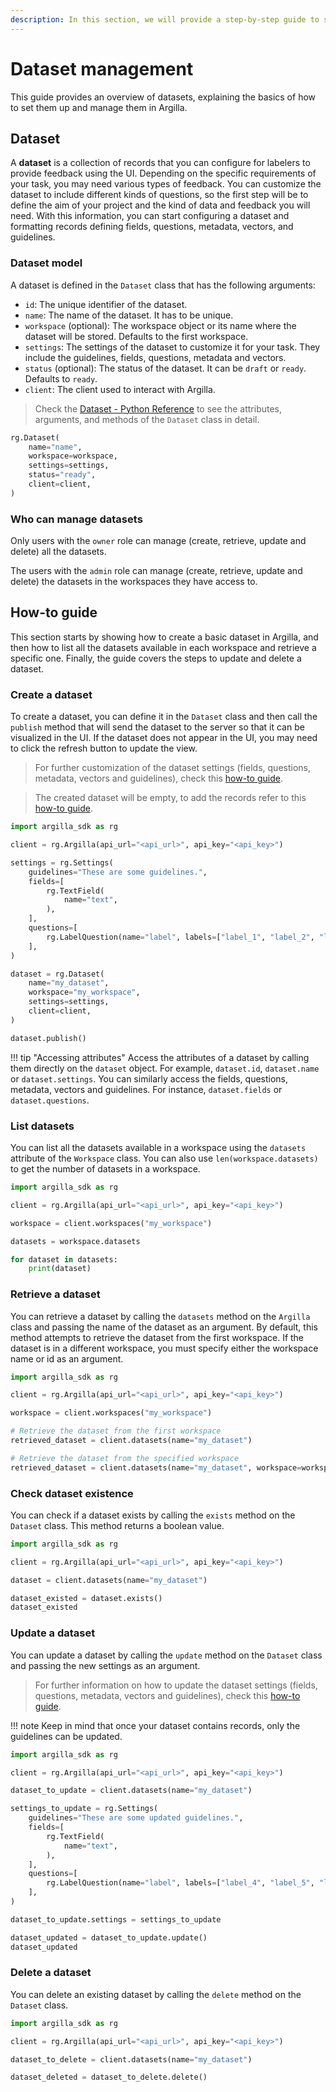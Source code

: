 ```yaml
---
description: In this section, we will provide a step-by-step guide to show how to manage datasets.
---
```


# Dataset management

This guide provides an overview of datasets, explaining the basics of how to set them up and manage them in Argilla.

## Dataset

A **dataset** is a collection of records that you can configure for labelers to provide feedback using the UI. Depending on the specific requirements of your task, you may need various types of feedback. You can customize the dataset to include different kinds of questions, so the first step will be to define the aim of your project and the kind of data and feedback you will need. With this information, you can start configuring a dataset and formatting records defining fields, questions, metadata, vectors, and guidelines.

### Dataset model

A dataset is defined in the `Dataset` class that has the following arguments:

* `id`: The unique identifier of the dataset.
* `name`: The name of the dataset. It has to be unique.
* `workspace` (optional): The workspace object or its name where the dataset will be stored. Defaults to the first workspace.
* `settings`: The settings of the dataset to customize it for your task. They include the guidelines, fields, questions, metadata and vectors.
* `status` (optional): The status of the dataset. It can be `draft` or `ready`. Defaults to `ready`.
* `client`: The client used to interact with Argilla.

> Check the [Dataset - Python Reference](../../reference/argilla_sdk/datasets/dataset.md) to see the attributes, arguments, and methods of the `Dataset` class in detail.

```python
rg.Dataset(
    name="name",
    workspace=workspace,
    settings=settings,
    status="ready",
    client=client,
)
```

### Who can manage datasets

Only users with the `owner` role can manage (create, retrieve, update and delete) all the datasets.

The users with the `admin` role can manage (create, retrieve, update and delete) the datasets in the workspaces they have access to.

## How-to guide

This section starts by showing how to create a basic dataset in Argilla, and then how to list all the datasets available in each workspace and retrieve a specific one. Finally, the guide covers the steps to update and delete a dataset.

### Create a dataset

To create a dataset, you can define it in the `Dataset` class and then call the `publish` method that will send the dataset to the server so that it can be visualized in the UI. If the dataset does not appear in the UI, you may need to click the refresh button to update the view.

> For further customization of the dataset settings (fields, questions, metadata, vectors and guidelines), check this [how-to guide](settings.md). 

> The created dataset will be empty, to add the records refer to this [how-to guide](../record/index.md).

```python
import argilla_sdk as rg

client = rg.Argilla(api_url="<api_url>", api_key="<api_key>")

settings = rg.Settings(
    guidelines="These are some guidelines.",
    fields=[
        rg.TextField(
            name="text",
        ),
    ],
    questions=[
        rg.LabelQuestion(name="label", labels=["label_1", "label_2", "label_3"]),
    ],
)

dataset = rg.Dataset(
    name="my_dataset",
    workspace="my_workspace",
    settings=settings,
    client=client,
)

dataset.publish()
```
!!! tip "Accessing attributes"
    Access the attributes of a dataset by calling them directly on the `dataset` object. For example, `dataset.id`, `dataset.name` or `dataset.settings`. You can similarly access the fields, questions, metadata, vectors and guidelines. For instance, `dataset.fields` or `dataset.questions`.

### List datasets

You can list all the datasets available in a workspace using the `datasets` attribute of the `Workspace` class. You can also use `len(workspace.datasets)` to get the number of datasets in a workspace.

```python
import argilla_sdk as rg

client = rg.Argilla(api_url="<api_url>", api_key="<api_key>")

workspace = client.workspaces("my_workspace")

datasets = workspace.datasets

for dataset in datasets:
    print(dataset)
```

### Retrieve a dataset

You can retrieve a dataset by calling the `datasets` method on the `Argilla` class and passing the name of the dataset as an argument. By default, this method attempts to retrieve the dataset from the first workspace. If the dataset is in a different workspace, you must specify either the workspace name or id as an argument.

```python
import argilla_sdk as rg

client = rg.Argilla(api_url="<api_url>", api_key="<api_key>")

workspace = client.workspaces("my_workspace")

# Retrieve the dataset from the first workspace
retrieved_dataset = client.datasets(name="my_dataset")

# Retrieve the dataset from the specified workspace
retrieved_dataset = client.datasets(name="my_dataset", workspace=workspace)

```

### Check dataset existence

You can check if a dataset exists by calling the `exists` method on the `Dataset` class. This method returns a boolean value.

```python
import argilla_sdk as rg

client = rg.Argilla(api_url="<api_url>", api_key="<api_key>")

dataset = client.datasets(name="my_dataset")

dataset_existed = dataset.exists()
dataset_existed
```

### Update a dataset

You can update a dataset by calling the `update` method on the `Dataset` class and passing the new settings as an argument.

> For further information on how to update the dataset settings (fields, questions, metadata, vectors and guidelines), check this [how-to guide](settings.md).

!!! note
    Keep in mind that once your dataset contains records, only the guidelines can be updated.

```python
import argilla_sdk as rg

client = rg.Argilla(api_url="<api_url>", api_key="<api_key>")

dataset_to_update = client.datasets(name="my_dataset")

settings_to_update = rg.Settings(
    guidelines="These are some updated guidelines.",
    fields=[
        rg.TextField(
            name="text",
        ),
    ],
    questions=[
        rg.LabelQuestion(name="label", labels=["label_4", "label_5", "label_6"]),
    ],
)

dataset_to_update.settings = settings_to_update

dataset_updated = dataset_to_update.update()
dataset_updated
```

### Delete a dataset

You can delete an existing dataset by calling the `delete` method on the `Dataset` class.

```python
import argilla_sdk as rg

client = rg.Argilla(api_url="<api_url>", api_key="<api_key>")

dataset_to_delete = client.datasets(name="my_dataset")

dataset_deleted = dataset_to_delete.delete()
```